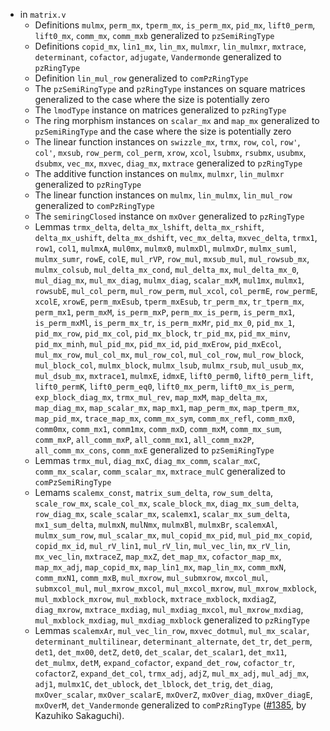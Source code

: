 - in `matrix.v`
  + Definitions `mulmx`, `perm_mx`, `tperm_mx`, `is_perm_mx`, `pid_mx`,
    `lift0_perm`, `lift0_mx`, `comm_mx`, `comm_mxb` generalized to
    `pzSemiRingType`
  + Definitions `copid_mx`, `lin1_mx`, `lin_mx`, `mulmxr`, `lin_mulmxr`,
    `mxtrace`, `determinant`, `cofactor`, `adjugate`, `Vandermonde` generalized
    to `pzRingType`
  + Definition `lin_mul_row` generalized to `comPzRingType`
  + The `pzSemiRingType` and `pzRingType` instances on square matrices
    generalized to the case where the size is potentially zero
  + The `lmodType` instance on matrices generalized to `pzRingType`
  + The ring morphism instances on `scalar_mx` and `map_mx` generalized to
    `pzSemiRingType` and the case where the size is potentially zero
  + The linear function instances on `swizzle_mx`, `trmx`, `row`, `col`, `row'`,
    `col'`, `mxsub`, `row_perm`, `col_perm`, `xrow`, `xcol`, `lsubmx`, `rsubmx`,
    `usubmx`, `dsubmx`, `vec_mx`, `mxvec`, `diag_mx`, `mxtrace` generalized to
    `pzRingType`
  + The additive function instances on `mulmx`, `mulmxr`, `lin_mulmxr`
    generalized to `pzRingType`
  + The linear function instances on `mulmx`, `lin_mulmx`, `lin_mul_row`
    generalized to `comPzRingType`
  + The `semiringClosed` instance on `mxOver` generalized to `pzRingType`
  + Lemmas `trmx_delta`, `delta_mx_lshift`, `delta_mx_rshift`,
    `delta_mx_ushift`, `delta_mx_dshift`, `vec_mx_delta`, `mxvec_delta`,
    `trmx1`, `row1`, `col1`, `mulmxA`, `mul0mx`, `mulmx0`, `mulmxDl`, `mulmxDr`,
    `mulmx_suml`, `mulmx_sumr`, `rowE`, `colE`, `mul_rVP`, `row_mul`,
    `mxsub_mul`, `mul_rowsub_mx`, `mulmx_colsub`, `mul_delta_mx_cond`,
    `mul_delta_mx`, `mul_delta_mx_0`, `mul_diag_mx`, `mul_mx_diag`,
    `mulmx_diag`, `scalar_mxM`, `mul1mx`, `mulmx1`, `rowsubE`, `mul_col_perm`,
    `mul_row_perm`, `mul_xcol`, `col_permE`, `row_permE`, `xcolE`, `xrowE`,
    `perm_mxEsub`, `tperm_mxEsub`, `tr_perm_mx`, `tr_tperm_mx`, `perm_mx1`,
    `perm_mxM`, `is_perm_mxP`, `perm_mx_is_perm`, `is_perm_mx1`, `is_perm_mxMl`,
    `is_perm_mx_tr`, `is_perm_mxMr`, `pid_mx_0`, `pid_mx_1`, `pid_mx_row`,
    `pid_mx_col`, `pid_mx_block`, `tr_pid_mx`, `pid_mx_minv`, `pid_mx_minh`,
    `mul_pid_mx`, `pid_mx_id`, `pid_mxErow`, `pid_mxEcol`, `mul_mx_row`,
    `mul_col_mx`, `mul_row_col`, `mul_col_row`, `mul_row_block`,
    `mul_block_col`, `mulmx_block`, `mulmx_lsub`, `mulmx_rsub`, `mul_usub_mx`,
    `mul_dsub_mx`, `mxtrace1`, `mulmxE`, `idmxE`, `lift0_perm0`,
    `lift0_perm_lift`, `lift0_permK`, `lift0_perm_eq0`, `lift0_mx_perm`,
    `lift0_mx_is_perm`, `exp_block_diag_mx`, `trmx_mul_rev`, `map_mxM`,
    `map_delta_mx`, `map_diag_mx`, `map_scalar_mx`, `map_mx1`, `map_perm_mx`,
    `map_tperm_mx`, `map_pid_mx`, `trace_map_mx`, `comm_mx_sym`, `comm_mx_refl`,
    `comm_mx0`, `comm0mx`, `comm_mx1`, `comm1mx`, `comm_mxD`, `comm_mxM`,
    `comm_mx_sum`, `comm_mxP`, `all_comm_mxP`, `all_comm_mx1`, `all_comm_mx2P`,
    `all_comm_mx_cons`, `comm_mxE` generalized to `pzSemiRingType`
  + Lemmas `trmx_mul`, `diag_mxC`, `diag_mx_comm`, `scalar_mxC`,
    `comm_mx_scalar`, `comm_scalar_mx`, `mxtrace_mulC` generalized to
    `comPzSemiRingType`
  + Lemams `scalemx_const`, `matrix_sum_delta`, `row_sum_delta`, `scale_row_mx`,
    `scale_col_mx`, `scale_block_mx`, `diag_mx_sum_delta`, `row_diag_mx`,
    `scale_scalar_mx`, `scalemx1`, `scalar_mx_sum_delta`, `mx1_sum_delta`,
    `mulmxN`, `mulNmx`, `mulmxBl`, `mulmxBr`, `scalemxAl`, `mulmx_sum_row`,
    `mul_scalar_mx`, `mul_copid_mx_pid`, `mul_pid_mx_copid`, `copid_mx_id`,
    `mul_rV_lin1`, `mul_rV_lin`, `mul_vec_lin`, `mx_rV_lin`, `mx_vec_lin`,
    `mxtraceZ`, `map_mxZ`, `det_map_mx`, `cofactor_map_mx`, `map_mx_adj`,
    `map_copid_mx`, `map_lin1_mx`, `map_lin_mx`, `comm_mxN`, `comm_mxN1`,
    `comm_mxB`, `mul_mxrow`, `mul_submxrow`, `mxcol_mul`, `submxcol_mul`,
    `mul_mxrow_mxcol`, `mul_mxcol_mxrow`, `mul_mxrow_mxblock`,
    `mul_mxblock_mxrow`, `mul_mxblock`, `mxtrace_mxblock`, `mxdiagZ`,
    `diag_mxrow`, `mxtrace_mxdiag`, `mul_mxdiag_mxcol`, `mul_mxrow_mxdiag`,
    `mul_mxblock_mxdiag`, `mul_mxdiag_mxblock` generalized to `pzRingType`
  + Lemmas `scalemxAr`, `mul_vec_lin_row`, `mxvec_dotmul`, `mul_mx_scalar`,
    `determinant_multilinear`, `determinant_alternate`, `det_tr`, `det_perm`,
    `det1`, `det_mx00`, `detZ`, `det0`, `det_scalar`, `det_scalar1`, `det_mx11`,
    `det_mulmx`, `detM`, `expand_cofactor`, `expand_det_row`, `cofactor_tr`,
    `cofactorZ`, `expand_det_col`, `trmx_adj`, `adjZ`, `mul_mx_adj`,
    `mul_adj_mx`, `adj1`, `mulmx1C`, `det_ublock`, `det_lblock`, `det_trig`,
    `det_diag`, `mxOver_scalar`, `mxOver_scalarE`, `mxOverZ`, `mxOver_diag`,
    `mxOver_diagE`, `mxOverM`, `det_Vandermonde` generalized to `comPzRingType`
    ([#1385](https://github.com/math-comp/math-comp/pull/1385),
    by Kazuhiko Sakaguchi).
